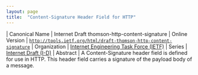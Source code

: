 ```yaml
---
layout: page
title:  "Content-Signature Header Field for HTTP"
---
```


| Canonical Name | Internet Draft thomson-http-content-signature
| Online Version | [`http://tools.ietf.org/html/draft-thomson-http-content-signature`](http://tools.ietf.org/html/draft-thomson-http-content-signature)
| Organization | [Internet Engineering Task Force (IETF)](..)
| Series | [Internet Draft (I-D)](.)
| Abstract | A Content-Signature header field is defined for use in HTTP. This header field carries a signature of the payload body of a message.